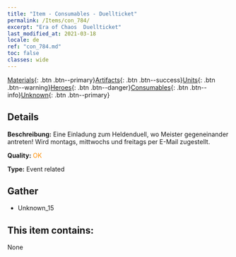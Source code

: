 ```yaml
---
title: "Item - Consumables - Duellticket"
permalink: /Items/con_784/
excerpt: "Era of Chaos  Duellticket"
last_modified_at: 2021-03-18
locale: de
ref: "con_784.md"
toc: false
classes: wide
---
```

 [Materials](/de/Items/){: .btn .btn--primary}[Artifacts](/de/Items/Artifacts/){: .btn .btn--success}[Units](/de/Items/Units/){: .btn .btn--warning}[Heroes](/de/Items/Heroes/){: .btn .btn--danger}[Consumables](/de/Items/Consumables/){: .btn .btn--info}[Unknown](/de/Items/Unknown/){: .btn .btn--primary}

## Details
 **Beschreibung:** Eine Einladung zum Heldenduell, wo Meister gegeneinander antreten! Wird montags, mittwochs und freitags per E-Mail zugestellt.

 **Quality:** <span style="color: #FF8C00">OK</span>

 **Type:** Event related

## Gather

*    Unknown_15 

## This item contains:

  None

